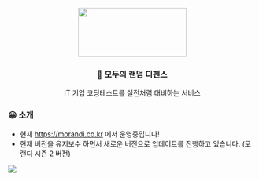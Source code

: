 <p align="center">
  <img src="https://github.com/SWM-Morandi/Backend/assets/51875177/117d05e4-6517-45db-9012-ae47dee04c77" width="220" height="100">
</p>
<h3 align="center">🎲 모두의 랜덤 디펜스</h3>
<p align="center">IT 기업 코딩테스트를 실전처럼 대비하는 서비스</p>
<p align="center"></p>

<h3 align="left">😀 소개</h3>

 - 현재 https://morandi.co.kr 에서 운영중입니다!
 - 현재 버전을 유지보수 하면서 새로운 버전으로 업데이트를 진행하고 있습니다. (모랜디 시즌 2 버전)
<img src="https://github.com/SWM-Morandi/Backend/assets/51875177/09f4a800-0136-487d-8a65-0be5265667a2">

<br>

